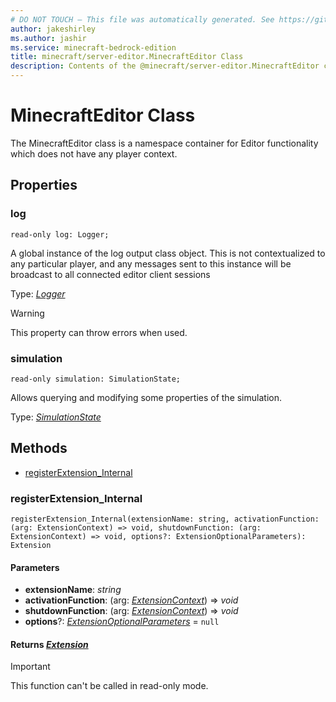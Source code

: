 ```yaml
---
# DO NOT TOUCH — This file was automatically generated. See https://github.com/mojang/minecraftapidocsgenerator to modify descriptions, examples, etc.
author: jakeshirley
ms.author: jashir
ms.service: minecraft-bedrock-edition
title: minecraft/server-editor.MinecraftEditor Class
description: Contents of the @minecraft/server-editor.MinecraftEditor class.
---
```

# MinecraftEditor Class

The MinecraftEditor class is a namespace container for Editor functionality which does not have any player context.

## Properties

### **log**
`read-only log: Logger;`

A global instance of the log output class object.  This is not contextualized to any particular player, and any messages sent to this instance will be broadcast to all connected editor client sessions

Type: [*Logger*](Logger.md)

> [!WARNING]
> This property can throw errors when used.

### **simulation**
`read-only simulation: SimulationState;`

Allows querying and modifying some properties of the simulation.

Type: [*SimulationState*](SimulationState.md)

## Methods
- [registerExtension_Internal](#registerextension_internal)

### **registerExtension_Internal**
`
registerExtension_Internal(extensionName: string, activationFunction: (arg: ExtensionContext) => void, shutdownFunction: (arg: ExtensionContext) => void, options?: ExtensionOptionalParameters): Extension
`

#### **Parameters**
- **extensionName**: *string*
- **activationFunction**: (arg: [*ExtensionContext*](ExtensionContext.md)) => *void*
- **shutdownFunction**: (arg: [*ExtensionContext*](ExtensionContext.md)) => *void*
- **options**?: [*ExtensionOptionalParameters*](ExtensionOptionalParameters.md) = `null`

#### **Returns** [*Extension*](Extension.md)

> [!IMPORTANT]
> This function can't be called in read-only mode.
